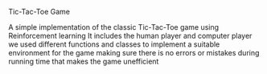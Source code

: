  Tic-Tac-Toe Game

A simple implementation of the classic Tic-Tac-Toe game using Reinforcement learning 
It includes the human player and computer player 
we used different functions and classes to implement a suitable environment for the game 
making sure there is no errors or mistakes during running time that makes the game unefficient 
